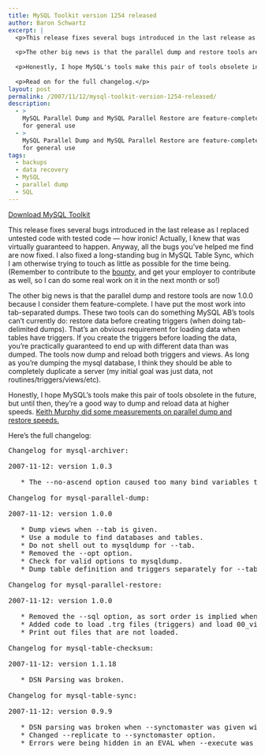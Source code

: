 ```yaml
---
title: MySQL Toolkit version 1254 released
author: Baron Schwartz
excerpt: |
  <p>This release fixes several bugs introduced in the last release as I replaced untested code with tested code -- how ironic!  Actually, I knew that was virtually guaranteed to happen.  Anyway, all the bugs you've helped me find are now fixed.  I also fixed a long-standing bug in MySQL Table Sync, which I am otherwise trying to touch as little as possible for the time being.  (Remember to contribute to the <a href="http://www.xaprb.com/blog/2007/10/31/mysql-table-sync-bounty-lets-do-it/">bounty</a>, and get your employer to contribute as well, so I can do some real work on it in the next month or so!)</p>
  
  <p>The other big news is that the parallel dump and restore tools are now 1.0.0 because I consider them feature-complete.  I have put the most work into tab-separated dumps.  These two tools can do something MySQL AB's tools can't currently do: restore data before creating triggers (when doing tab-delimited dumps).  That's an obvious requirement for loading data when tables have triggers.  If you create the triggers before loading the data, you're practically guaranteed to end up with different data than was dumped.  The tools now dump and reload both triggers and views.  As long as you're dumping the mysql database, I think they should be able to completely duplicate a server (my initial goal was just data, not routines/triggers/views/etc).</p>
  
  <p>Honestly, I hope MySQL's tools make this pair of tools obsolete in the future, but until then, they're a good way to dump and reload data at higher speeds.  <a href="http://www.paragon-cs.com/wordpress/?p=52">Keith Murphy did some measurements on parallel dump and restore speeds.</a></p>
  
  <p>Read on for the full changelog.</p>
layout: post
permalink: /2007/11/12/mysql-toolkit-version-1254-released/
description:
  - >
    MySQL Parallel Dump and MySQL Parallel Restore are feature-complete and ready
    for general use
  - >
    MySQL Parallel Dump and MySQL Parallel Restore are feature-complete and ready
    for general use
tags:
  - backups
  - data recovery
  - MySQL
  - parallel dump
  - SQL
---
```

<p class="download">
  <a href="http://code.google.com/p/maatkit/">Download MySQL Toolkit</a>
</p>

This release fixes several bugs introduced in the last release as I replaced untested code with tested code &#8212; how ironic! Actually, I knew that was virtually guaranteed to happen. Anyway, all the bugs you&#8217;ve helped me find are now fixed. I also fixed a long-standing bug in MySQL Table Sync, which I am otherwise trying to touch as little as possible for the time being. (Remember to contribute to the [bounty][1], and get your employer to contribute as well, so I can do some real work on it in the next month or so!)

The other big news is that the parallel dump and restore tools are now 1.0.0 because I consider them feature-complete. I have put the most work into tab-separated dumps. These two tools can do something MySQL AB&#8217;s tools can&#8217;t currently do: restore data before creating triggers (when doing tab-delimited dumps). That&#8217;s an obvious requirement for loading data when tables have triggers. If you create the triggers before loading the data, you&#8217;re practically guaranteed to end up with different data than was dumped. The tools now dump and reload both triggers and views. As long as you&#8217;re dumping the mysql database, I think they should be able to completely duplicate a server (my initial goal was just data, not routines/triggers/views/etc).

Honestly, I hope MySQL&#8217;s tools make this pair of tools obsolete in the future, but until then, they&#8217;re a good way to dump and reload data at higher speeds. [Keith Murphy did some measurements on parallel dump and restore speeds.][2]

Here&#8217;s the full changelog:

<pre>Changelog for mysql-archiver:

2007-11-12: version 1.0.3

   * The --no-ascend option caused too many bind variables to be used.

Changelog for mysql-parallel-dump:

2007-11-12: version 1.0.0

   * Dump views when --tab is given.
   * Use a module to find databases and tables.
   * Do not shell out to mysqldump for --tab.
   * Removed the --opt option.
   * Check for valid options to mysqldump.
   * Dump table definition and triggers separately for --tab.

Changelog for mysql-parallel-restore:

2007-11-12: version 1.0.0

   * Removed the --sql option, as sort order is implied when --tab is given.
   * Added code to load .trg files (triggers) and load 00_views files.
   * Print out files that are not loaded.

Changelog for mysql-table-checksum:

2007-11-12: version 1.1.18

   * DSN Parsing was broken.

Changelog for mysql-table-sync:

2007-11-12: version 0.9.9

   * DSN parsing was broken when --synctomaster was given with one DSN.
   * Changed --replicate to --synctomaster option.
   * Errors were being hidden in an EVAL when --execute was specified (bug #1819744).
</pre>

 [1]: http://www.xaprb.com/blog/2007/10/31/mysql-table-sync-bounty-lets-do-it/
 [2]: http://www.paragon-cs.com/wordpress/?p=52